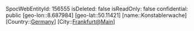 ﻿---
location: [50.11421,8.687984]
type: Station
tags:
- geo/Station

---
SpocWebEntityId: 156555
isDeleted: false
isReadOnly: false
confidential: public
[geo-lon::8.687984]
[geo-lat::50.11421]
[name::Konstablerwache]
[Country::[Germany](geo/Continent/Europe/Germany.md)]
[City::[Frankfurt@Main](geo/Continent/Europe/Germany/Hessen/Frankfurt@Main.md)]

